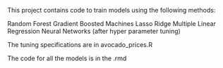 This project contains code to train models using the following methods:

Random Forest
Gradient Boosted Machines
Lasso
Ridge
Multiple Linear Regression
Neural Networks (after hyper parameter tuning)


The tuning specifications are in avocado_prices.R

The code for all the models is in the .rmd
